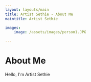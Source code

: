 ```yaml
---
layout: layouts/main
title: Artist Sethie - About Me
maintitle: Artist Sethie

images:
    image: /assets/images/person1.JPG

---
```

# About Me
Hello, I'm Artist Sethie